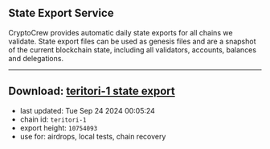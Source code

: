 ## State Export Service
CryptoCrew provides automatic daily state exports for all chains we validate. State export files can be used as genesis files and are a snapshot of the current blockchain state, including all validators, accounts, balances and delegations.

---
**Download: [teritori-1 state export](https://dl-eu2.ccvalidators.com/SERVICE/teritori/teritori-1_export_10754093.json)**
---

- last updated: Tue Sep 24 2024 00:05:24
- chain id: `teritori-1`
- export height: `10754093`
- use for: airdrops, local tests, chain recovery
